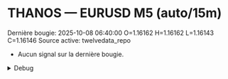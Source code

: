 # THANOS — EURUSD M5 (auto/15m)
Dernière bougie: 2025-10-08 06:40:00  O=1.16162  H=1.16162  L=1.16143  C=1.16146
Source active: twelvedata_repo

- Aucun signal sur la dernière bougie.

<details><summary>Debug</summary>

- TD_API_KEY manquant.

</details>